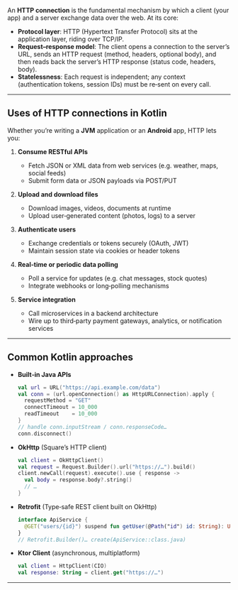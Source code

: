 An **HTTP connection** is the fundamental mechanism by which a client (your app) and a server exchange data over the web. At its core:

* **Protocol layer**: HTTP (Hypertext Transfer Protocol) sits at the application layer, riding over TCP/IP.
* **Request–response model**: The client opens a connection to the server’s URL, sends an HTTP request (method, headers, optional body), and then reads back the server’s HTTP response (status code, headers, body).
* **Statelessness**: Each request is independent; any context (authentication tokens, session IDs) must be re‑sent on every call.

---

## Uses of HTTP connections in Kotlin

Whether you’re writing a **JVM** application or an **Android** app, HTTP lets you:

1. **Consume RESTful APIs**

   * Fetch JSON or XML data from web services (e.g. weather, maps, social feeds)
   * Submit form data or JSON payloads via POST/PUT

2. **Upload and download files**

   * Download images, videos, documents at runtime
   * Upload user‑generated content (photos, logs) to a server

3. **Authenticate users**

   * Exchange credentials or tokens securely (OAuth, JWT)
   * Maintain session state via cookies or header tokens

4. **Real‑time or periodic data polling**

   * Poll a service for updates (e.g. chat messages, stock quotes)
   * Integrate webhooks or long‑polling mechanisms

5. **Service integration**

   * Call microservices in a backend architecture
   * Wire up to third‑party payment gateways, analytics, or notification services

---

## Common Kotlin approaches

* **Built‑in Java APIs**

  ```kotlin
  val url = URL("https://api.example.com/data")
  val conn = (url.openConnection() as HttpURLConnection).apply {
    requestMethod = "GET"
    connectTimeout = 10_000
    readTimeout    = 10_000
  }
  // handle conn.inputStream / conn.responseCode…
  conn.disconnect()
  ```

* **OkHttp** (Square’s HTTP client)

  ```kotlin
  val client = OkHttpClient()
  val request = Request.Builder().url("https://…").build()
  client.newCall(request).execute().use { response ->
    val body = response.body?.string()
    // …
  }
  ```

* **Retrofit** (Type‑safe REST client built on OkHttp)

  ```kotlin
  interface ApiService {
    @GET("users/{id}") suspend fun getUser(@Path("id") id: String): User
  }
  // Retrofit.Builder()… create(ApiService::class.java)
  ```

* **Ktor Client** (asynchronous, multiplatform)

  ```kotlin
  val client = HttpClient(CIO)
  val response: String = client.get("https://…")
  ```

---

